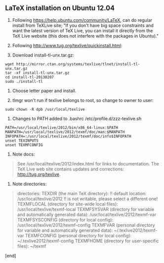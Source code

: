 ## LaTeX installation on Ubuntu 12.04

 1. Following https://help.ubuntu.com/community/LaTeX, can do regular install from TeXLive site; "If you don't have big space constraints and want the latest version of TeX Live, you can install it directly from the TeX Live website (this does not interfere with the packages in Ubuntu)."

 2. Following http://www.tug.org/texlive/quickinstall.html:

  1. Download install-tl-unx.tar.gz:
  ~~~
wget http://mirror.ctan.org/systems/texlive/tlnet/install-tl-unx.tar.gz
tar -xf install-tl-unx.tar.gz
cd install-tl-20130207
sudo ./install-tl
~~~

  1. Choose letter paper and install.

  1. tlmgr won't run if texlive belongs to root, so change to owner to user:
  ~~~
sudo chown -R dpb /usr/local/texlive
~~~

  1. Changes to PATH added to .bashrc /etc/profile.d/zzz-texlive.sh
  ~~~
PATH=/usr/local/texlive/2012/bin/x86_64-linux:$PATH
MANPATH=/usr/local/texlive/2012/texmf/doc/man:$MANPATH
INFOPATH=:/usr/local/texlive/2012/texmf/doc/info$INFOPATH
unset TEXINPUTS
unset TEXMFCONFIG
~~~

  1. Note docs:
  > See
  >    /usr/local/texlive/2012/index.html
  >  for links to documentation.  The TeX Live web site
  >  contains updates and corrections: http://tug.org/texlive.

  1. Note directories:

  >  <D> directories:
  >    TEXDIR (the main TeX directory):
  >      !! default location: /usr/local/texlive/2012
  >      !! is not writable, please select a different one!
  >    TEXMFLOCAL (directory for site-wide local files):
  >      /usr/local/texlive/texmf-local
  >    TEXMFSYSVAR (directory for variable and automatically generated data):
  >      /usr/local/texlive/2012/texmf-var
  >    TEXMFSYSCONFIG (directory for local config):
  >      /usr/local/texlive/2012/texmf-config
  >    TEXMFVAR (personal directory for variable and automatically generated data):
  >      ~/.texlive2012/texmf-var
  >    TEXMFCONFIG (personal directory for local config):
  >      ~/.texlive2012/texmf-config
  >    TEXMFHOME (directory for user-specific files):
  >      ~/texmf

[end]
